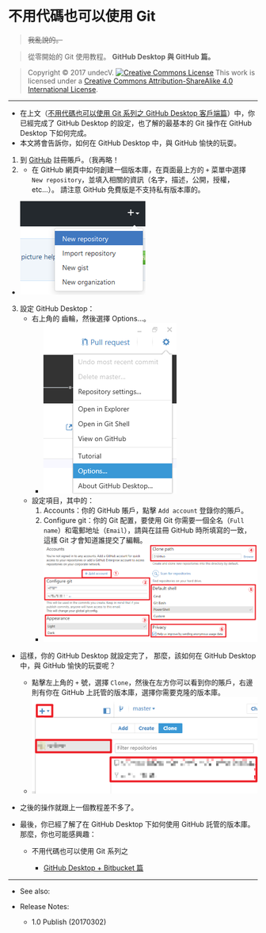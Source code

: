 # 不用代碼也可以使用 Git

> ~~我亂說的。~~

> 從零開始的 Git 使用教程。
> **GitHub Desktop 與 GitHub 篇。**

> Copyright © 2017 undecV.
> [![Creative Commons License](https://i.creativecommons.org/l/by-sa/4.0/88x31.png)](http://creativecommons.org/licenses/by-sa/4.0/)
> This work is licensed under a [Creative Commons Attribution-ShareAlike 4.0 International License](http://creativecommons.org/licenses/by-sa/4.0/).

------

- 在上文（[不用代碼也可以使用 Git 系列之 GitHub Desktop 客戶端篇](GHDt_V1.md)）中，你已經完成了 GitHub Desktop 的設定，也了解的最基本的 Git 操作在 GitHub Desktop 下如何完成。
- 本文將會告訴你，如何在 GitHub Desktop 中，與 GitHub 愉快的玩耍。

1. 到 [GitHub](https://github.com/) 註冊賬戶。（我再略！
2. - 在 GitHub 網頁中如何創建一個版本庫，在頁面最上方的 `+` 菜單中選擇 `New repository`，並填入相關的資訊（名字，描述，公開，授權，etc...）。
      請注意 GitHub 免費版是不支持私有版本庫的。
- ![Options](GHDt+GH_V1/P_B01.png)
3. 設定 GitHub Desktop： 
   - 右上角的 齒輪，然後選擇 Options...。
     - ![Options](GHDt_V1/P_01.png)
   - 設定項目，其中的：
      1. Accounts：你的 GitHub 賬戶，點擊 `Add account` 登錄你的賬戶。
      2. Configure git：你的 Git 配置，要使用 Git 你需要一個全名（`Full name`）和電郵地址（`Email`），請與在註冊 GitHub 時所填寫的一致，這樣 Git 才會知道誰提交了編輯。
      - ![Options](GHDt_V1/P_02.png)

- 這樣，你的 GitHub Desktop 就設定完了，
  那麼，該如何在 GitHub Desktop 中，與 GitHub 愉快的玩耍呢？
  - 點擊左上角的 `+` 號，選擇 `Clone`，然後在左方你可以看到你的賬戶，右邊則有你在 GitHub 上託管的版本庫，選擇你需要克隆的版本庫。
  - ![Options](GHDt+GH_V1/P_00.png)



- 之後的操作就跟上一個教程差不多了。
- 最後，你已經了解了在 GitHub Desktop 下如何使用 GitHub 託管的版本庫。那麼，你也可能感興趣：

    - 不用代碼也可以使用 Git 系列之

        - [GitHub Desktop + Bitbucket 篇](GHDt+Bb_V1.md) 


------

- See also:

- Release Notes:

  - 1.0 Publish (20170302)